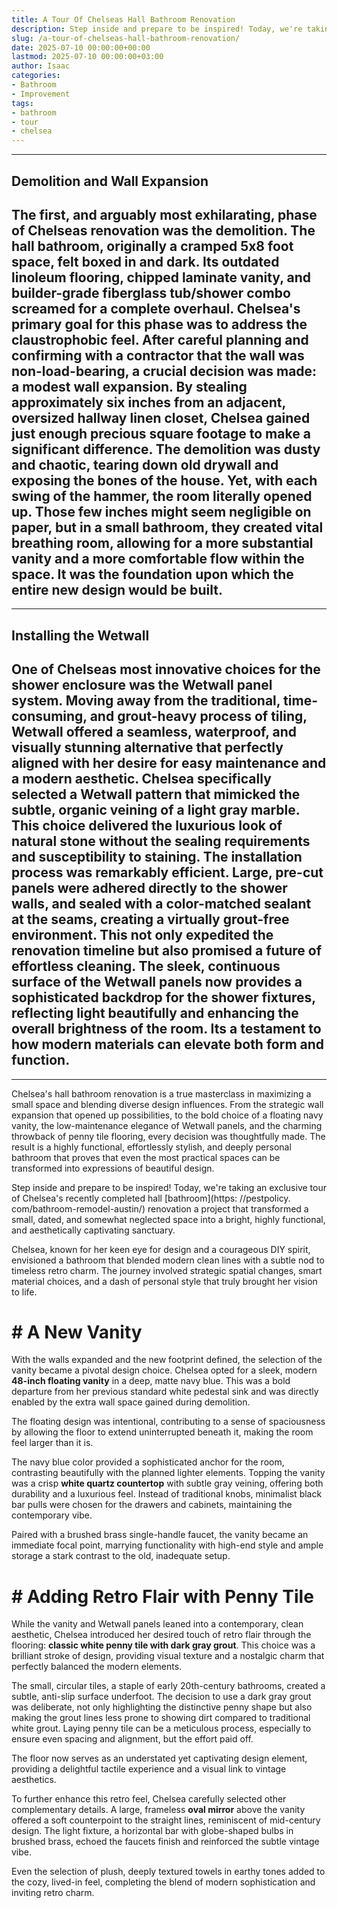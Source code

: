 ```yaml
---
title: A Tour Of Chelseas Hall Bathroom Renovation
description: Step inside and prepare to be inspired! Today, we're taking an exclusive tour of Chelsea's recently completed hall bathroom renovation  a project that...
slug: /a-tour-of-chelseas-hall-bathroom-renovation/
date: 2025-07-10 00:00:00+00:00
lastmod: 2025-07-10 00:00:00+03:00
author: Isaac
categories:
- Bathroom
- Improvement
tags:
- bathroom
- tour
- chelsea
---
```

---
## Demolition and Wall Expansion
The first, and arguably most exhilarating, phase of Chelseas renovation was the demolition. The hall bathroom, originally a cramped 5x8 foot space, felt boxed in and dark. Its outdated linoleum flooring, chipped laminate vanity, and builder-grade fiberglass tub/shower combo screamed for a complete overhaul.
Chelsea's primary goal for this phase was to address the claustrophobic feel. After careful planning and confirming with a contractor that the wall was non-load-bearing, a crucial decision was made: a modest wall expansion. By stealing approximately six inches from an adjacent, oversized hallway linen closet, Chelsea gained just enough precious square footage to make a significant difference. The demolition was dusty and chaotic, tearing down old drywall and exposing the bones of the house.
Yet, with each swing of the hammer, the room literally opened up. Those few inches might seem negligible on paper, but in a small bathroom, they created vital breathing room, allowing for a more substantial vanity and a more comfortable flow within the space. It was the foundation upon which the entire new design would be built.
---
---
## Installing the Wetwall
One of Chelseas most innovative choices for the shower enclosure was the **Wetwall panel system**. Moving away from the traditional, time-consuming, and grout-heavy process of tiling, Wetwall offered a seamless, waterproof, and visually stunning alternative that perfectly aligned with her desire for easy maintenance and a modern aesthetic.
Chelsea specifically selected a Wetwall pattern that mimicked the subtle, organic veining of a light gray marble. This choice delivered the luxurious look of natural stone without the sealing requirements and susceptibility to staining. The installation process was remarkably efficient. Large, pre-cut panels were adhered directly to the shower walls, and sealed with a color-matched sealant at the seams, creating a virtually grout-free environment.
This not only expedited the renovation timeline but also promised a future of effortless cleaning. The sleek, continuous surface of the Wetwall panels now provides a sophisticated backdrop for the shower fixtures, reflecting light beautifully and enhancing the overall brightness of the room. Its a testament to how modern materials can elevate both form and function.
---
---
Chelsea's hall bathroom renovation is a true masterclass in maximizing a small space and blending diverse design influences. From the strategic wall expansion that opened up possibilities, to the bold choice of a floating navy vanity, the low-maintenance elegance of Wetwall panels, and the charming throwback of penny tile flooring, every decision was thoughtfully made.
The result is a highly functional, effortlessly stylish, and deeply personal bathroom that proves that even the most practical spaces can be transformed into expressions of beautiful design.

Step inside and prepare to be inspired! Today, we're taking an exclusive tour of Chelsea's recently completed hall [bathroom](https: //pestpolicy. com/bathroom-remodel-austin/) renovation a project that transformed a small, dated, and somewhat neglected space into a bright, highly functional, and aesthetically captivating sanctuary.

Chelsea, known for her keen eye for design and a courageous DIY spirit, envisioned a bathroom that blended modern clean lines with a subtle nod to timeless retro charm. The journey involved strategic spatial changes, smart material choices, and a dash of personal style that truly brought her vision to life.

# # A New Vanity

With the walls expanded and the new footprint defined, the selection of the vanity became a pivotal design choice. Chelsea opted for a sleek, modern **48-inch floating vanity** in a deep, matte navy blue. This was a bold departure from her previous standard white pedestal sink and was directly enabled by the extra wall space gained during demolition.

The floating design was intentional, contributing to a sense of spaciousness by allowing the floor to extend uninterrupted beneath it, making the room feel larger than it is.

The navy blue color provided a sophisticated anchor for the room, contrasting beautifully with the planned lighter elements. Topping the vanity was a crisp **white quartz countertop** with subtle gray veining, offering both durability and a luxurious feel. Instead of traditional knobs, minimalist black bar pulls were chosen for the drawers and cabinets, maintaining the contemporary vibe.

Paired with a brushed brass single-handle faucet, the vanity became an immediate focal point, marrying functionality with high-end style and ample storage a stark contrast to the old, inadequate setup.

# # Adding Retro Flair with Penny Tile

While the vanity and Wetwall panels leaned into a contemporary, clean aesthetic, Chelsea introduced her desired touch of retro flair through the flooring: **classic white penny tile with dark gray grout**. This choice was a brilliant stroke of design, providing visual texture and a nostalgic charm that perfectly balanced the modern elements.

The small, circular tiles, a staple of early 20th-century bathrooms, created a subtle, anti-slip surface underfoot. The decision to use a dark gray grout was deliberate, not only highlighting the distinctive penny shape but also making the grout lines less prone to showing dirt compared to traditional white grout. Laying penny tile can be a meticulous process, especially to ensure even spacing and alignment, but the effort paid off.

The floor now serves as an understated yet captivating design element, providing a delightful tactile experience and a visual link to vintage aesthetics.

To further enhance this retro feel, Chelsea carefully selected other complementary details. A large, frameless **oval mirror** above the vanity offered a soft counterpoint to the straight lines, reminiscent of mid-century design. The light fixture, a horizontal bar with globe-shaped bulbs in brushed brass, echoed the faucets finish and reinforced the subtle vintage vibe.

Even the selection of plush, deeply textured towels in earthy tones added to the cozy, lived-in feel, completing the blend of modern sophistication and inviting retro charm.
